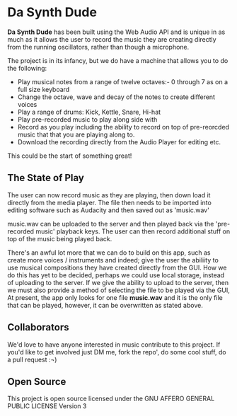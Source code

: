 # Da Synth Dude

**Da Synth Dude** has been built using the Web Audio API and is unique in as much as
it allows the user to record the music they are creating directly from the running
oscillators, rather than though a microphone.

The project is in its infancy, but we do have a machine that allows you to do the
following:

- Play musical notes from a range of twelve octaves:- 0 through 7 as on a full size
  keyboard
- Change the octave, wave and decay of the notes to create different voices
- Play a range of drums: Kick, Kettle, Snare, Hi-hat
- Play pre-recorded music to play along side with
- Record as you play including the ability to record on top of pre-reorcded music that
  that you are playing along to.
- Download the recording directly from the Audio Player for editing etc.

This could be the start of something great!

## The State of Play

The user can now record music as they are playing, then down load it directly from the media player. The file then needs to be imported into editing software such as Audacity and then saved out as 'music.wav'

music.wav can be uploaded to the server and then played back via the 'pre-recorded music' playback keys. The user can then record additional stuff on top of the music being played back.

There's an awful lot more that we can do to build on this app, such as create more
voices / instruments and indeed; give the user the abiliity to use musical compositions
they have created directly from the GUI. How we do this has yet to be decided, perhaps
we could use local storage, instead of uploading to the server. If we give the ability
to upload to the server, then we must also provide a method of selecting the file to be
played via the GUI, At present, the app only looks for one file **music.wav** and it is
the only file that can be played, however, it can be overwritten as stated above.

## Collaborators

We'd love to have anyone interested in music contribute to this project. If you'd like
to get involved just DM me, fork the repo', do some cool stuff, do a pull request :¬)

## Open Source

This project is open source licensed under the
GNU AFFERO GENERAL PUBLIC LICENSE Version 3
